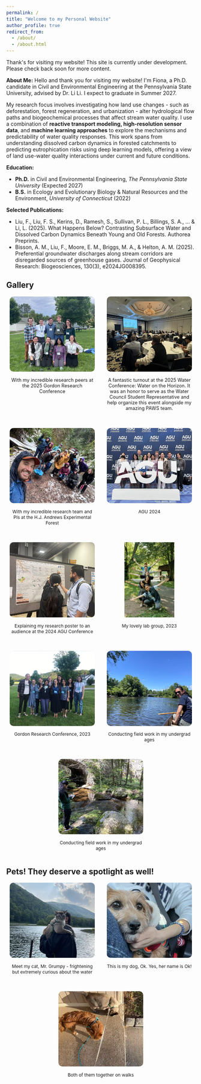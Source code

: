 ```yaml
---
permalink: /
title: "Welcome to my Personal Website"
author_profile: true
redirect_from: 
  - /about/
  - /about.html
---
```


Thank's for visiting my website! This site is currently under development. Please check back soon for more content.

**About Me:**
Hello and thank you for visiting my website! I'm Fiona, a Ph.D. candidate in Civil and Environmental Engineering at the Pennsylvania State University, advised by Dr. Li Li. I expect to graduate in Summer 2027.

My research focus involves investigating how land use changes - such as deforestation, forest regeneration, and urbanization - alter hydrological flow paths and biogeochemical processes that affect stream water quality. I use a combination of **reactive transport modeling, high-resolution sensor data**, and **machine learning approaches** to explore the mechanisms and predictability of water quality responses. This work spans from understanding dissolved carbon dynamics in forested catchments to predicting eutrophication risks using deep learning models, offering a view of land use-water quality interactions under current and future conditions.


**Education:**
- **Ph.D.** in Civil and Environmental Engineering, *The Pennsylvania State University* (Expected 2027)
- **B.S.** in Ecology and Evolutionary Biology & Natural Resources and the Environment, *University of Connecticut* (2022)

**Selected Publications:**
- Liu, F., Liu, F. S., Kerins, D., Ramesh, S., Sullivan, P. L., Billings, S. A., ... & Li, L. (2025). What Happens Below? Contrasting Subsurface Water and Dissolved Carbon Dynamics Beneath Young and Old Forests. Authorea Preprints.
- Bisson, A. M., Liu, F., Moore, E. M., Briggs, M. A., & Helton, A. M. (2025). Preferential groundwater discharges along stream corridors are disregarded sources of greenhouse gases. Journal of Geophysical Research: Biogeosciences, 130(3), e2024JG008395.

<h2>Gallery</h2>

<div style="display: flex; flex-wrap: wrap; justify-content: center; gap: 32px;">
  
  <div style="flex: 1 1 45%; max-width: 45%; text-align: center;">
    <img src="images/Gordon_2025.jpg" alt="Gordon 2025"
         style="width: 100%; height: 200px; object-fit: cover; border-radius: 10px;" />
    <p style="font-size: 0.9em;">With my incredible research peers at the 2025 Gordon Research Conference</p>
  </div>

  <div style="flex: 1 1 45%; max-width: 45%; text-align: center;">
    <img src="images/WaterConference_Audience.jpg" alt="Water Conference 2025"
          style="width: 100%; height: 200px; object-fit: cover; border-radius: 10px;"/>
    <p style="font-size: 0.9em;">A fantastic turnout at the 2025 Water Conference: Water on the Horizon. It was an honor to serve as the Water Council Student Representative and help organize this event alongside my amazing PAWS team.</p>
  </div>

  <div style="flex: 1 1 45%; max-width: 45%; text-align: center;">
    <img src="images/FRES_HJA.jpg" alt="FRES_HJA" 
        style="width: 100%; height: 200px; object-fit: cover; border-radius: 10px;"/>
    <p style="font-size: 0.85em;">With my incredible research team and PIs at the H.J. Andrews Experimental Forest</p>
  </div>

  <div style="flex: 1 1 45%; max-width: 45%; text-align: center;">
    <img src="images/AGU_Group.jpg" alt="AGU_Group" 
        style="width: 100%; height: 200px; object-fit: cover; border-radius: 10px;"/>
    <p style="font-size: 0.85em;">AGU 2024</p>
  </div>

  <div style="flex: 1 1 45%; max-width: 45%; text-align: center;">
    <img src="images/AGU_Poster.jpg" alt="AGU_Poster" 
        style="width: 100%; height: 200px; object-fit: cover; border-radius: 10px;"/>
    <p style="font-size: 0.85em;">Explaining my research poster to an audience at the 2024 AGU Conference</p>
  </div>

  <div style="flex: 1 1 45%; max-width: 45%; text-align: center;">
    <img src="images/LabSocial.jpg" alt="Lab Social" 
       style="width: 100%; height: 200px; object-fit: contain; border-radius: 10px;"/>
    <p style="font-size: 0.85em;">My lovely lab group, 2023</p>
  </div>

  <div style="flex: 1 1 45%; max-width: 45%; text-align: center;">
    <img src="images/Gordon_2023.jpg" alt="Lab Social" 
        style="width: 100%; height: 200px; object-fit: cover; border-radius: 10px;"/>
    <p style="font-size: 0.85em;">Gordon Research Conference, 2023</p>
  </div>

  <div style="flex: 1 1 45%; max-width: 45%; text-align: center;">
    <img src="images/River1.jpg" alt="River1" 
        style="width: 100%; height: 200px; object-fit: cover; border-radius: 10px;"/>
    <p style="font-size: 0.85em;">Conducting field work in my undergrad ages</p>
  </div>

  <div style="flex: 1 1 45%; max-width: 45%; text-align: center;">
    <img src="images/Field2.jpg" alt="River1" 
        style="width: 100%; height: 200px; object-fit: cover; border-radius: 10px;"/>
    <p style="font-size: 0.85em;">Conducting field work in my undergrad ages</p>
  </div>

</div>

<h2>Pets! They deserve a spotlight as well!</h2>
<div style="display: flex; flex-wrap: wrap; justify-content: center; gap: 32px;">

  <div style="flex: 1 1 45%; max-width: 45%; text-align: center;">
    <img src="images/Grumpy.jpg" alt="Grumpy" 
         style="width: 100%; height: 200px; object-fit: cover; border-radius: 10px;"/>
    <p style="font-size: 0.85em;">Meet my cat, Mr. Grumpy - frightening but extremely curious about the water </p>
  </div>

  <div style="flex: 1 1 45%; max-width: 45%; text-align: center;">
    <img src="images/Ok.jpg" alt="Ok" 
         style="width: 100%; height: 200px; object-fit: cover; border-radius: 10px;"/>
    <p style="font-size: 0.85em;">This is my dog, Ok. Yes, her name is Ok! </p>
  </div>

   <div style="flex: 1 1 45%; max-width: 45%; text-align: center;">
    <img src="images/Pets_Together.jpg" alt="Pets_Together" 
         style="width: 100%; height: 200px; object-fit: cover; border-radius: 10px;"/>
    <p style="font-size: 0.85em;">Both of them together on walks</p>
  </div>
  
</div>
